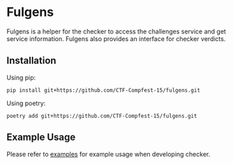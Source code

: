 # Fulgens

Fulgens is a helper for the checker to access the challenges service and get service information. Fulgens also provides an interface for checker verdicts.

## Installation
Using pip:
```
pip install git+https://github.com/CTF-Compfest-15/fulgens.git 
```

Using poetry:
```
poetry add git+https://github.com/CTF-Compfest-15/fulgens.git 
```

## Example Usage
Please refer to [examples](examples) for example usage when developing checker.
